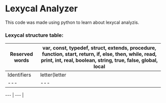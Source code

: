 # Lexycal Analyzer
This code was made using python to learn about lexycal analyzis.

### Lexycal structure table:
Reserved words | var, const, typedef, struct, extends, procedure, function, start, return, if, else, then, while, read, print, int, real, boolean, string, true, false, global, local |
--- | --- |
Identifiers | letter(letter | digit | _ )*
--- | --- |

--- | --- |